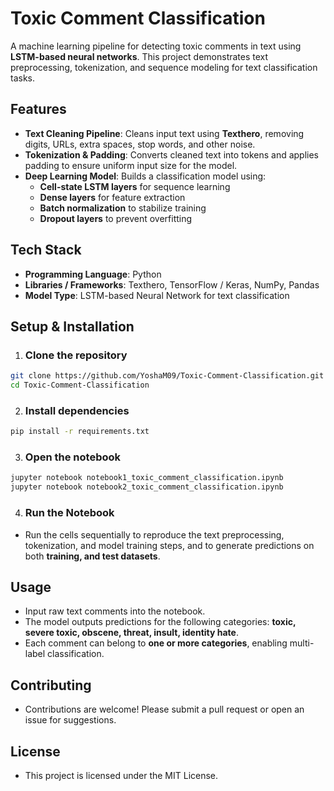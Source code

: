 # Toxic Comment Classification

A machine learning pipeline for detecting toxic comments in text using **LSTM-based neural networks**. This project demonstrates text preprocessing, tokenization, and sequence modeling for text classification tasks.  

## Features

- **Text Cleaning Pipeline**: Cleans input text using **Texthero**, removing digits, URLs, extra spaces, stop words, and other noise.  
- **Tokenization & Padding**: Converts cleaned text into tokens and applies padding to ensure uniform input size for the model.  
- **Deep Learning Model**: Builds a classification model using:  
  - **Cell-state LSTM layers** for sequence learning  
  - **Dense layers** for feature extraction  
  - **Batch normalization** to stabilize training  
  - **Dropout layers** to prevent overfitting  

## Tech Stack

- **Programming Language**: Python  
- **Libraries / Frameworks**: Texthero, TensorFlow / Keras, NumPy, Pandas  
- **Model Type**: LSTM-based Neural Network for text classification  

## Setup & Installation

1. ### Clone the repository
```bash
git clone https://github.com/YoshaM09/Toxic-Comment-Classification.git
cd Toxic-Comment-Classification
```

2. ### Install dependencies
```bash
pip install -r requirements.txt
```
3. ### Open the notebook
```bash
jupyter notebook notebook1_toxic_comment_classification.ipynb
jupyter notebook notebook2_toxic_comment_classification.ipynb
```
4. ### Run the Notebook
- Run the cells sequentially to reproduce the text preprocessing, tokenization, and model training steps, and to generate predictions on both **training, and test datasets**.

## Usage

- Input raw text comments into the notebook.  
- The model outputs predictions for the following categories: **toxic, severe toxic, obscene, threat, insult, identity hate**.  
- Each comment can belong to **one or more categories**, enabling multi-label classification.

## Contributing

- Contributions are welcome! Please submit a pull request or open an issue for suggestions.

## License

- This project is licensed under the MIT License.



